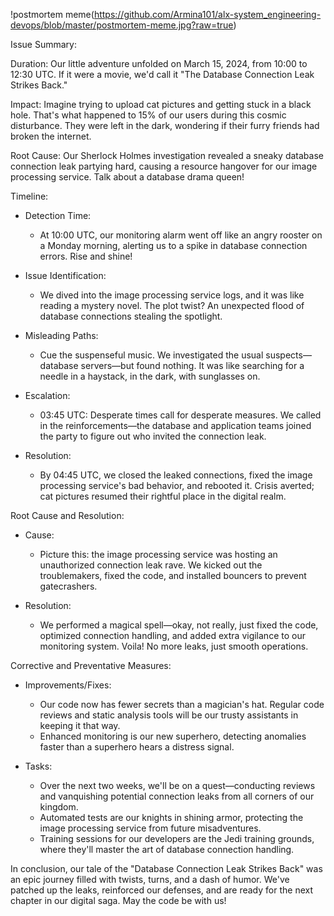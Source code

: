 !postmortem meme(https://github.com/Armina101/alx-system_engineering-devops/blob/master/postmortem-meme.jpg?raw=true)

Issue Summary:

Duration:
Our little adventure unfolded on March 15, 2024, from 10:00 to 12:30 UTC. If it were a movie, we'd call it "The Database Connection Leak Strikes Back."

Impact:
Imagine trying to upload cat pictures and getting stuck in a black hole. That's what happened to 15% of our users during this cosmic disturbance. They were left in the dark, wondering if their furry friends had broken the internet.

Root Cause:
Our Sherlock Holmes investigation revealed a sneaky database connection leak partying hard, causing a resource hangover for our image processing service. Talk about a database drama queen!

Timeline:

- Detection Time:
  - At 10:00 UTC, our monitoring alarm went off like an angry rooster on a Monday morning, alerting us to a spike in database connection errors. Rise and shine!

- Issue Identification:
  - We dived into the image processing service logs, and it was like reading a mystery novel. The plot twist? An unexpected flood of database connections stealing the spotlight.

- Misleading Paths:
  - Cue the suspenseful music. We investigated the usual suspects—database servers—but found nothing. It was like searching for a needle in a haystack, in the dark, with sunglasses on.

- Escalation:
  - 03:45 UTC: Desperate times call for desperate measures. We called in the reinforcements—the database and application teams joined the party to figure out who invited the connection leak.

- Resolution:
  - By 04:45 UTC, we closed the leaked connections, fixed the image processing service's bad behavior, and rebooted it. Crisis averted; cat pictures resumed their rightful place in the digital realm.

Root Cause and Resolution:

- Cause:
  - Picture this: the image processing service was hosting an unauthorized connection leak rave. We kicked out the troublemakers, fixed the code, and installed bouncers to prevent gatecrashers.

- Resolution:
  - We performed a magical spell—okay, not really, just fixed the code, optimized connection handling, and added extra vigilance to our monitoring system. Voila! No more leaks, just smooth operations.

Corrective and Preventative Measures:

- Improvements/Fixes:
  - Our code now has fewer secrets than a magician's hat. Regular code reviews and static analysis tools will be our trusty assistants in keeping it that way.
  - Enhanced monitoring is our new superhero, detecting anomalies faster than a superhero hears a distress signal.

- Tasks:
  - Over the next two weeks, we'll be on a quest—conducting reviews and vanquishing potential connection leaks from all corners of our kingdom.
  - Automated tests are our knights in shining armor, protecting the image processing service from future misadventures.
  - Training sessions for our developers are the Jedi training grounds, where they'll master the art of database connection handling.

In conclusion, our tale of the "Database Connection Leak Strikes Back" was an epic journey filled with twists, turns, and a dash of humor. We've patched up the leaks, reinforced our defenses, and are ready for the next chapter in our digital saga. May the code be with us!
